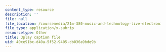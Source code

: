 ```yaml
---
content_type: resource
description: ''
file: null
file_location: /coursemedia/21m-380-music-and-technology-live-electronics-performance-practices-spring-2011/40ce91bcd40a5f529405cb036a9bde9b_hlXjQ4qtaYU.vtt
file_type: application/x-subrip
resourcetype: Other
title: 3play caption file
uid: 40ce91bc-d40a-5f52-9405-cb036a9bde9b
---
```

